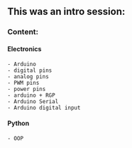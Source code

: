 ## This was an intro session:

### Content:
#### Electronics
    - Arduino
    - digital pins
    - analog pins
    - PWM pins
    - power pins
    - arduino + RGP
    - Arduino Serial
    - Arduino digital input
#### Python
    - OOP